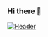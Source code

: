 ### Hi there 👋

<!--
**BramZwart/BramZwart** is a ✨ _special_ ✨ repository because its `README.md` (this file) appears on your GitHub profile.

Here are some ideas to get you started:

- 🔭 I’m currently working on ...
- 🌱 I’m currently learning ...
- 👯 I’m looking to collaborate on ...
- 🤔 I’m looking for help with ...
- 💬 Ask me about ...
- 📫 How to reach me: ...
- 😄 Pronouns: ...
- ⚡ Fun fact: ...
-->
[![Header](https://raw.githubusercontent.com/BramZwart/<OWNER>/<OWNER>/banner.png "Header")](https://www.linkedin.com/in/bram-zwart-b6416b198/)
